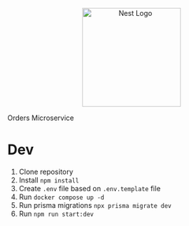 <p align="center">
  <a href="http://nestjs.com/" target="blank"><img src="https://nestjs.com/img/logo-small.svg" width="200" alt="Nest Logo" /></a>
</p>

Orders Microservice

# Dev

1. Clone repository
2. Install `npm install`
3. Create `.env` file based on `.env.template` file
4. Run `docker compose up -d`
5. Run prisma migrations `npx prisma migrate dev`
6. Run `npm run start:dev`

